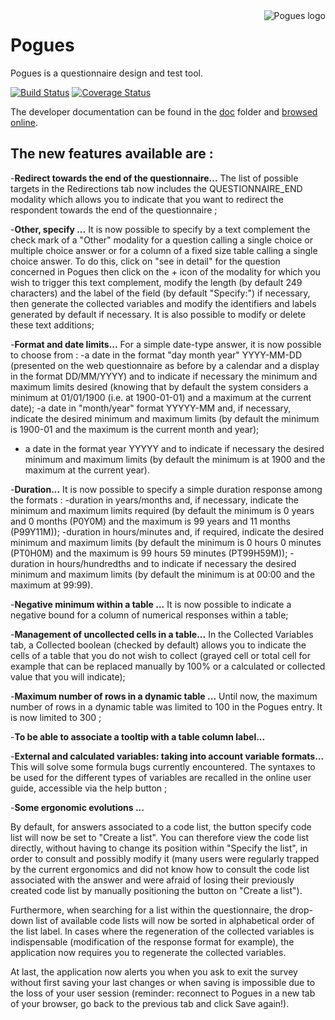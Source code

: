 <img align="right" src="docs/img/pogues-logo.png" alt="Pogues logo"/>

# Pogues

Pogues is a questionnaire design and test tool.

[![Build Status](https://travis-ci.org/InseeFr/Pogues.svg?branch=master)](https://travis-ci.org/InseeFr/Pogues)
[![Coverage Status](https://coveralls.io/repos/github/InseeFr/Pogues/badge.svg?branch=master)](https://coveralls.io/github/InseeFr/Pogues?branch=master)

The developer documentation can be found in the [doc](https://github.com/InseeFr/Pogues/tree/master/doc) folder and [browsed online](http://inseefr.github.io/Pogues).

## The new features available are : 

-**Redirect towards the end of the questionnaire...** The list of possible targets in the Redirections tab now includes the QUESTIONNAIRE_END modality which allows you to indicate that you want to redirect the respondent towards the end of the questionnaire ;

-**Other, specify ...** It is now possible to specify by a text complement the check mark of a "Other" modality for a question calling a single choice or multiple choice answer or for a column of a fixed size table calling a single choice answer.
To do this, click on "see in detail" for the question concerned in Pogues then click on the + icon of the modality for which you wish to trigger this text complement, modify the length (by default 249 characters) and the label of the field (by default "Specify:") if necessary, then generate the collected variables and modify the identifiers and labels generated by default if necessary.
It is also possible to modify or delete these text additions;

-**Format and date limits...** For a simple date-type answer, it is now possible to choose from : 
-a date in the format "day month year" YYYY-MM-DD (presented on the web questionnaire as before by a calendar and a display in the format DD/MM/YYYY) and to indicate if necessary the minimum and maximum limits desired (knowing that by default the system considers a minimum at 01/01/1900 (i.e. at 1900-01-01) and a maximum at the current date);
-a date in "month/year" format YYYYY-MM and, if necessary, indicate the desired minimum and maximum limits (by default the minimum is 1900-01 and the maximum is the current month and year);
- a date in the format year YYYYY and to indicate if necessary the desired minimum and maximum limits (by default the minimum is at 1900 and the maximum at the current year).

-**Duration...** It is now possible to specify a simple duration response among the formats :
-duration in years/months and, if necessary, indicate the minimum and maximum limits required (by default the minimum is 0 years and 0 months (P0Y0M) and the maximum is 99 years and 11 months (P99Y11M));
-duration in hours/minutes and, if required, indicate the desired minimum and maximum limits (by default the minimum is 0 hours 0 minutes (PT0H0M) and the maximum is 99 hours 59 minutes (PT99H59M));
-duration in hours/hundredths and to indicate if necessary the desired minimum and maximum limits (by default the minimum is at 00:00 and the maximum at 99:99).

-**Negative minimum within a table ...** It is now possible to indicate a negative bound for a column of numerical responses within a table;

-**Management of uncollected cells in a table...** In the Collected Variables tab, a Collected boolean (checked by default) allows you to indicate the cells of a table that you do not wish to collect (grayed cell or total cell for example that can be replaced manually by 100% or a calculated or collected value that you will indicate);

-**Maximum number of rows in a dynamic table ...** Until now, the maximum number of rows in a dynamic table was limited to 100 in the Pogues entry. It is now limited to 300 ;

-**To be able to associate a tooltip with a table column label...**

-**External and calculated variables: taking into account variable formats...** This will solve some formula bugs currently encountered. The syntaxes to be used for the different types of variables are recalled in the online user guide, accessible via the help button ;

-**Some ergonomic evolutions ...**

By default, for answers associated to a code list, the button specify code list will now be set to "Create a list". You can therefore view the code list directly, without having to change its position within "Specify the list", in order to consult and possibly modify it (many users were regularly trapped by the current ergonomics and did not know how to consult the code list associated with the answer and were afraid of losing their previously created code list by manually positioning the button on "Create a list"). 

Furthermore, when searching for a list within the questionnaire, the drop-down list of available code lists will now be sorted in alphabetical order of the list label.
In cases where the regeneration of the collected variables is indispensable (modification of the response format for example), the application now requires you to regenerate the collected variables.

At last, the application now alerts you when you ask to exit the survey without first saving your last changes or when saving is impossible due to the loss of your user session (reminder: reconnect to Pogues in a new tab of your browser, go back to the previous tab and click Save again!). 

